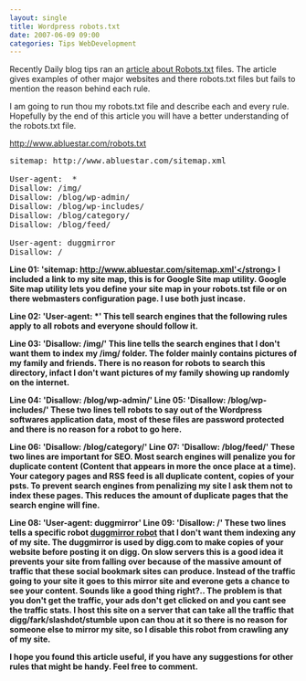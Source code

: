 ```yaml
---
layout: single
title: Wordpress robots.txt
date: 2007-06-09 09:00
categories: Tips WebDevelopment
---
```

Recently Daily blog tips ran an <a href="http://www.dailyblogtips.com/collection-of-robotstxt-files/">article about Robots.txt</a> files. The article gives examples of other major websites and there robots.txt files but fails to mention the reason behind each rule.

I am going to run thou my robots.txt file and describe each and every rule.
Hopefully by the end of this article you will have a better understanding of the robots.txt file.

<a href="http://www.abluestar.com/robots.txt">http://www.abluestar.com/robots.txt</a>
<pre>
sitemap: http://www.abluestar.com/sitemap.xml

User-agent:  *
Disallow: /img/
Disallow: /blog/wp-admin/
Disallow: /blog/wp-includes/
Disallow: /blog/category/
Disallow: /blog/feed/

User-agent: duggmirror
Disallow: /</pre>
<strong>Line 01: 'sitemap: http://www.abluestar.com/sitemap.xml'</strong>
I included a link to my site map, this is for Google Site map utility. Google Site map utility lets you define your site map in your robots.tst file or on there webmasters configuration page. I use both just incase.

<strong>Line 02: 'User-agent:  *'</strong>
This tell search engines that the following rules apply to all robots and everyone should follow it.

<strong> Line 03: 'Disallow: /img/'</strong>
This line tells the search engines that I don't want them to index my /img/ folder. The folder mainly contains pictures of my family and friends. There is no reason for robots to search this directory, infact I don't want pictures of my family showing up randomly on the internet.

<strong>Line 04: 'Disallow: /blog/wp-admin/'
Line 05: 'Disallow: /blog/wp-includes/'</strong>
These two lines tell robots to say out of the Wordpress softwares application data, most of these files are password protected and there is no reason for a robot to go here.

<strong>Line 06: 'Disallow: /blog/category/'
Line 07: 'Disallow: /blog/feed/'</strong>
These two lines are important for SEO. Most search engines will penalize you for duplicate content (Content that appears in more the once place at a time). Your category pages and RSS feed is all duplicate content, copies of your psts. To prevent search engines from penalizing my site I ask them not to index these pages. This reduces the amount of duplicate pages that the search engine will fine.

<strong>Line 08: 'User-agent: duggmirror'
Line 09: 'Disallow: /'</strong>
These two lines tells a specific robot <a href="http://www.duggmirror.com/">duggmirror robot</a> that I don't want them indexing any of my site. The duggmirror is used by digg.com to make copies of your website before posting it on digg. On slow servers this is a good idea it prevents your site from falling over because of the massive amount of traffic that these social bookmark sites can produce. Instead of the traffic going to your site it goes to this mirror site and everone gets a chance to see your content. Sounds like a good thing right?.. The problem is that you don't get the traffic, your ads don't get clicked on and you cant see the traffic stats. I host this site on a server that can take all the traffic that digg/fark/slashdot/stumble upon can thou at it so there is no reason for someone else to mirror my site, so I disable this robot from crawling any of my site.

I hope you found this article useful, if you have any suggestions for other rules that might be handy.
Feel free to comment.

